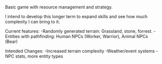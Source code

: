 Basic game with resource management and strategy.

I intend to develop this longer term to expand skills and see how much complexity I can bring to it.

Current features:
-Randomly generated terrain: Grassland, stone, forrest.
-Entities with pathfinding: Human NPCs (Worker, Warrior), Animal NPCs (Bear)

Intended Changes:
-Increased terrain complexity
-Weather/event systems
-NPC stats, more entity types
